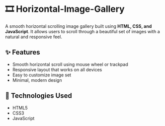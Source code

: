 # 🎞️ Horizontal-Image-Gallery


A smooth horizontal scrolling image gallery built using **HTML, CSS, and JavaScript**. It allows users to scroll through a beautiful set of images with a natural and responsive feel.

## ✨ Features

- Smooth horizontal scroll using mouse wheel or trackpad
- Responsive layout that works on all devices
- Easy to customize image set
- Minimal, modern design

## 🚀 Technologies Used

- HTML5
- CSS3
- JavaScript
